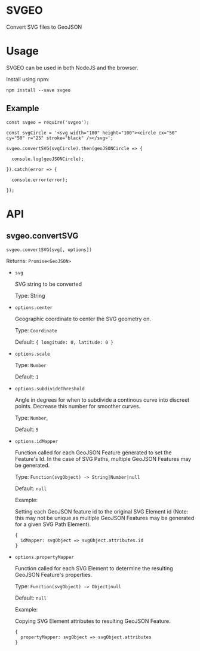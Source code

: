 # SVGEO
Convert SVG files to GeoJSON

# Usage

SVGEO can be used in both NodeJS and the browser.

Install using npm:

`npm install --save svgeo`

## Example

```
const svgeo = require('svgeo');

const svgCircle = '<svg width="100" height="100"><circle cx="50" cy="50" r="25" stroke="black" /></svg>';

svgeo.convertSVG(svgCircle).then(geoJSONCircle => {

  console.log(geoJSONCircle);

}).catch(error => {

  console.error(error);

});
```

# API

## svgeo.convertSVG

`svgeo.convertSVG(svg[, options])`

Returns: `Promise<GeoJSON>`

- `svg`

  SVG string to be converted

  Type: String

- `options.center`

  Geographic coordinate to center the SVG geometry on.

  Type: `Coordinate`

  Default: `{ longitude: 0, latitude: 0 }`

- `options.scale`

  Type: `Number`

  Default: `1`

- `options.subdivideThreshold`

  Angle in degrees for when to subdivide a continous curve into discreet points. Decrease this number for smoother curves.

  Type: `Number`,

  Default: `5`

- `options.idMapper`

  Function called for each GeoJSON Feature generated to set the Feature's Id. In the case of SVG Paths, multiple GeoJSON Features may be generated.

  Type: `Function(svgObject) -> String|Number|null`

  Default: `null`

  Example:

  Setting each GeoJSON feature id to the original SVG Element id (Note: this may not be unique as multiple GeoJSON Features may be generated for a given SVG Path Element).

  ```
  {
    idMapper: svgObject => svgObject.attributes.id
  }
  ```
- `options.propertyMapper`

  Function called for each SVG Element to determine the resulting GeoJSON Feature's properties.

  Type: `Function(svgObject) -> Object|null`

  Default: `null`

  Example:

  Copying SVG Element attributes to resulting GeoJSON Feature.

  ```
  {
    propertyMapper: svgObject => svgObject.attributes
  }
  ```







